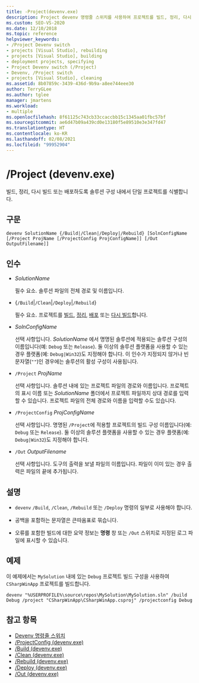```yaml
---
title: -Project(devenv.exe)
description: Project devenv 명령줄 스위치를 사용하여 프로젝트를 빌드, 정리, 다시 빌드 또는 배포하기 위해 지정된 솔루션 구성 내에서 단일 프로젝트를 파악하는 방법을 알아봅니다.
ms.custom: SEO-VS-2020
ms.date: 12/10/2018
ms.topic: reference
helpviewer_keywords:
- /Project Devenv switch
- projects [Visual Studio], rebuilding
- projects [Visual Studio], building
- deployment projects, specifying
- Project Devenv switch (/Project)
- Devenv, /Project switch
- projects [Visual Studio], cleaning
ms.assetid: 8b07859c-3439-436d-9b9a-a8ee744eee30
author: TerryGLee
ms.author: tglee
manager: jmartens
ms.workload:
- multiple
ms.openlocfilehash: 8f61125c743cb33ccaccbb15c1345aa01fbc57bf
ms.sourcegitcommit: ae6d47b09a439cd0e13180f5e89510e3e347fd47
ms.translationtype: HT
ms.contentlocale: ko-KR
ms.lasthandoff: 02/08/2021
ms.locfileid: "99952904"
---
```

# <a name="project-devenvexe"></a>/Project (devenv.exe)

빌드, 정리, 다시 빌드 또는 배포하도록 솔루션 구성 내에서 단일 프로젝트를 식별합니다.

## <a name="syntax"></a>구문

```shell
devenv SolutionName {/Build|/Clean|/Deploy|/Rebuild} [SolnConfigName [/Project ProjName [/ProjectConfig ProjConfigName]] [/Out OutputFilename]]
```

## <a name="arguments"></a>인수

- *SolutionName*

  필수 요소. 솔루션 파일의 전체 경로 및 이름입니다.

- {`/Build`|`/Clean`|`/Deploy`|`/Rebuild`}

  필수 요소. 프로젝트를 [빌드](build-devenv-exe.md), [정리](clean-devenv-exe.md), [배포](deploy-devenv-exe.md) 또는 [다시 빌드](rebuild-devenv-exe.md)합니다.

- *SolnConfigName*

  선택 사항입니다. *SolutionName* 에서 명명된 솔루션에 적용되는 솔루션 구성의 이름입니다(예: `Debug` 또는 `Release`). 둘 이상의 솔루션 플랫폼을 사용할 수 있는 경우 플랫폼(예: `Debug|Win32`)도 지정해야 합니다. 이 인수가 지정되지 않거나 빈 문자열(`""`)인 경우에는 솔루션의 활성 구성이 사용됩니다.

- `/Project` *ProjName*

  선택 사항입니다. 솔루션 내에 있는 프로젝트 파일의 경로와 이름입니다. 프로젝트의 표시 이름 또는 *SolutionName* 폴더에서 프로젝트 파일까지 상대 경로를 입력할 수 있습니다. 프로젝트 파일의 전체 경로와 이름을 입력할 수도 있습니다.

- `/ProjectConfig` *ProjConfigName*

  선택 사항입니다. 명명된 `/Project`에 적용할 프로젝트의 빌드 구성 이름입니다(예: `Debug` 또는 `Release`). 둘 이상의 솔루션 플랫폼을 사용할 수 있는 경우 플랫폼(예: `Debug|Win32`)도 지정해야 합니다.

- `/Out` *OutputFilename*

  선택 사항입니다. 도구의 출력을 보낼 파일의 이름입니다. 파일이 이미 있는 경우 출력은 파일의 끝에 추가됩니다.

## <a name="remarks"></a>설명

- `devenv` `/Build`, `/Clean`, `/Rebuild` 또는 `/Deploy` 명령의 일부로 사용해야 합니다.

- 공백을 포함하는 문자열은 큰따옴표로 묶습니다.

- 오류를 포함한 빌드에 대한 요약 정보는 **명령** 창 또는 `/Out` 스위치로 지정된 로그 파일에 표시할 수 있습니다.

## <a name="example"></a>예제

이 예제에서는 `MySolution` 내에 있는 `Debug` 프로젝트 빌드 구성을 사용하여 `CSharpWinApp` 프로젝트를 빌드합니다.

```shell
devenv "%USERPROFILE%\source\repos\MySolution\MySolution.sln" /build Debug /project "CSharpWinApp\CSharpWinApp.csproj" /projectconfig Debug
```

## <a name="see-also"></a>참고 항목

- [Devenv 명령줄 스위치](../../ide/reference/devenv-command-line-switches.md)
- [/ProjectConfig (devenv.exe)](../../ide/reference/projectconfig-devenv-exe.md)
- [/Build (devenv.exe)](../../ide/reference/build-devenv-exe.md)
- [/Clean (devenv.exe)](../../ide/reference/clean-devenv-exe.md)
- [/Rebuild (devenv.exe)](../../ide/reference/rebuild-devenv-exe.md)
- [/Deploy (devenv.exe)](../../ide/reference/deploy-devenv-exe.md)
- [/Out (devenv.exe)](../../ide/reference/out-devenv-exe.md)
